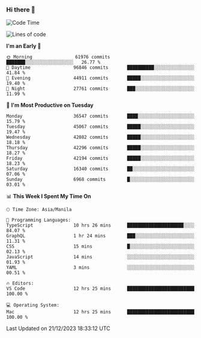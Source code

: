 ### Hi there 👋

<!--START_SECTION:waka-->
![Code Time](http://img.shields.io/badge/Code%20Time-4%2C650%20hrs%2055%20mins-blue)

![Lines of code](https://img.shields.io/badge/From%20Hello%20World%20I%27ve%20Written-103.5%20million%20lines%20of%20code-blue)

**I'm an Early 🐤** 

```text
🌞 Morning                61976 commits       ███████░░░░░░░░░░░░░░░░░░   26.77 % 
🌆 Daytime                96846 commits       ██████████░░░░░░░░░░░░░░░   41.84 % 
🌃 Evening                44911 commits       █████░░░░░░░░░░░░░░░░░░░░   19.40 % 
🌙 Night                  27761 commits       ███░░░░░░░░░░░░░░░░░░░░░░   11.99 % 
```
📅 **I'm Most Productive on Tuesday** 

```text
Monday                   36547 commits       ████░░░░░░░░░░░░░░░░░░░░░   15.79 % 
Tuesday                  45067 commits       █████░░░░░░░░░░░░░░░░░░░░   19.47 % 
Wednesday                42082 commits       █████░░░░░░░░░░░░░░░░░░░░   18.18 % 
Thursday                 42296 commits       █████░░░░░░░░░░░░░░░░░░░░   18.27 % 
Friday                   42194 commits       █████░░░░░░░░░░░░░░░░░░░░   18.23 % 
Saturday                 16340 commits       ██░░░░░░░░░░░░░░░░░░░░░░░   07.06 % 
Sunday                   6968 commits        █░░░░░░░░░░░░░░░░░░░░░░░░   03.01 % 
```


📊 **This Week I Spent My Time On** 

```text
🕑︎ Time Zone: Asia/Manila

💬 Programming Languages: 
TypeScript               10 hrs 26 mins      █████████████████████░░░░   84.07 % 
GraphQL                  1 hr 24 mins        ███░░░░░░░░░░░░░░░░░░░░░░   11.31 % 
CSS                      15 mins             █░░░░░░░░░░░░░░░░░░░░░░░░   02.13 % 
JavaScript               14 mins             ░░░░░░░░░░░░░░░░░░░░░░░░░   01.93 % 
YAML                     3 mins              ░░░░░░░░░░░░░░░░░░░░░░░░░   00.51 % 

🔥 Editors: 
VS Code                  12 hrs 25 mins      █████████████████████████   100.00 % 

💻 Operating System: 
Mac                      12 hrs 25 mins      █████████████████████████   100.00 % 
```


 Last Updated on 21/12/2023 18:33:12 UTC
<!--END_SECTION:waka-->


<!--
**rad182/rad182** is a ✨ _special_ ✨ repository because its `README.md` (this file) appears on your GitHub profile.

Here are some ideas to get you started:

- 🔭 I’m currently working on ...
- 🌱 I’m currently learning ...
- 👯 I’m looking to collaborate on ...
- 🤔 I’m looking for help with ...
- 💬 Ask me about ...
- 📫 How to reach me: ...
- 😄 Pronouns: ...
- ⚡ Fun fact: ...
-->
